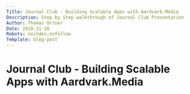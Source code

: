 ```yaml
---
Title: Journal Club - Building Scalable Apps with Aardvark.Media
Description: Step by Step walkthrough of Journal Club Presentation
Author: Thomas Ortner
Date: 2018-11-28
Robots: noindex,nofollow
Template: blog-post
---
```

# Journal Club - Building Scalable Apps with Aardvark.Media

